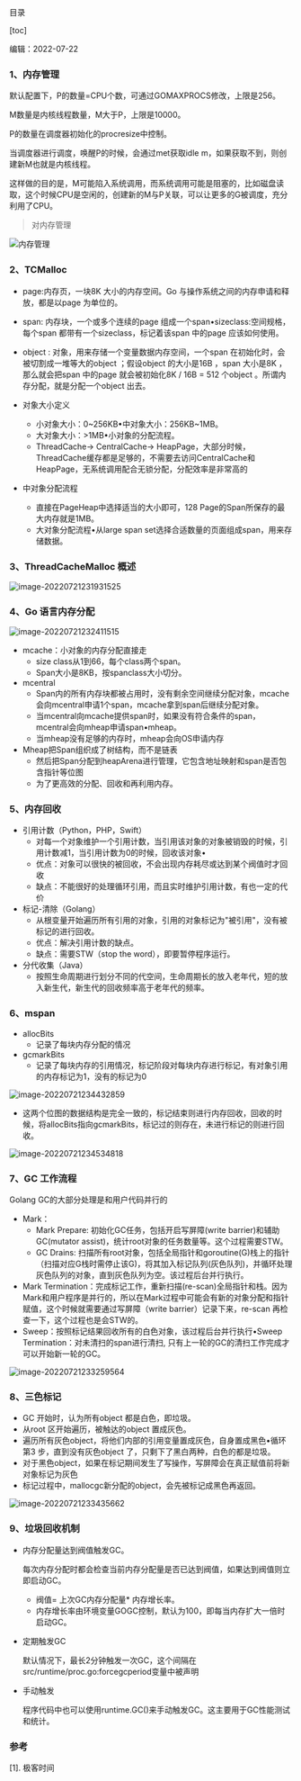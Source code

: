 目录

[toc]

编辑：2022-07-22

### 1、内存管理

默认配置下，P的数量=CPU个数，可通过GOMAXPROCS修改，上限是256。

M数量是内核线程数量，M大于P，上限是10000。

P的数量在调度器初始化的procresize中控制。

当调度器进行调度，唤醒P的时候，会通过met获取idle m，如果获取不到，则创建新M也就是内核线程。

这样做的目的是，M可能陷入系统调用，而系统调用可能是阻塞的，比如磁盘读取，这个时候CPU是空闲的，创建新的M与P关联，可以让更多的G被调度，充分利用了CPU。

> 对内存管理

![内存管理](https://github.com/shiiiiyd/data/blob/main/images/image-20220721200025264.png?raw=true)

### 2、TCMalloc

- page:内存页，一块8K 大小的内存空间。Go 与操作系统之间的内存申请和释放，都是以page 为单位的。
- span: 内存块，一个或多个连续的page 组成一个span•sizeclass:空间规格，每个span 都带有一个sizeclass，标记着该span 中的page 应该如何使用。
- object : 对象，用来存储一个变量数据内存空间，一个span 在初始化时，会被切割成一堆等大的object ；假设object 的大小是16B ，span 大小是8K ，那么就会把span 中的page 就会被初始化8K / 16B = 512 个object 。所谓内存分配，就是分配一个object 出去。

- 对象大小定义
  - 小对象大小：0~256KB•中对象大小：256KB~1MB。
  - 大对象大小：>1MB•小对象的分配流程。
  - ThreadCache-> CentralCache-> HeapPage，大部分时候，ThreadCache缓存都是足够的，不需要去访问CentralCache和HeapPage，无系统调用配合无锁分配，分配效率是非常高的
- 中对象分配流程
  - 直接在PageHeap中选择适当的大小即可，128 Page的Span所保存的最大内存就是1MB。
  - 大对象分配流程•从large span set选择合适数量的页面组成span，用来存储数据。

### 3、ThreadCacheMalloc 概述

![image-20220721231931525](https://raw.githubusercontent.com/shiiiiyd/data/main/images/image-20220721231931525.png)

### 4、Go 语言内存分配

![image-20220721232411515](https://github.com/shiiiiyd/data/blob/main/images/image-20220721232411515.png?raw=true)

- mcache：小对象的内存分配直接走
  - size class从1到66，每个class两个span。
  - Span大小是8KB，按spanclass大小切分。
- mcentral
  - Span内的所有内存块都被占用时，没有剩余空间继续分配对象，mcache会向mcentral申请1个span，mcache拿到span后继续分配对象。
  - 当mcentral向mcache提供span时，如果没有符合条件的span，mcentral会向mheap申请span•mheap。
  - 当mheap没有足够的内存时，mheap会向OS申请内存
- Mheap把Span组织成了树结构，而不是链表
  - 然后把Span分配到heapArena进行管理，它包含地址映射和span是否包含指针等位图
  - 为了更高效的分配、回收和再利用内存。

### 5、内存回收

- 引用计数（Python，PHP，Swift）
  - 对每一个对象维护一个引用计数，当引用该对象的对象被销毁的时候，引用计数减1，当引用计数为0的时候，回收该对象•
  - 优点：对象可以很快的被回收，不会出现内存耗尽或达到某个阀值时才回收
  - 缺点：不能很好的处理循环引用，而且实时维护引用计数，有也一定的代价
- 标记-清除（Golang）
  - 从根变量开始遍历所有引用的对象，引用的对象标记为"被引用"，没有被标记的进行回收。
  - 优点：解决引用计数的缺点。
  - 缺点：需要STW（stop the word），即要暂停程序运行。
- 分代收集（Java）
  - 按照生命周期进行划分不同的代空间，生命周期长的放入老年代，短的放入新生代，新生代的回收频率高于老年代的频率。

### 6、mspan

- allocBits
  - 记录了每块内存分配的情况
- gcmarkBits
  - 记录了每块内存的引用情况，标记阶段对每块内存进行标记，有对象引用的内存标记为1，没有的标记为0

![image-20220721234432859](https://raw.githubusercontent.com/shiiiiyd/data/main/images/image-20220721234432859.png)

- 这两个位图的数据结构是完全一致的，标记结束则进行内存回收，回收的时候，将allocBits指向gcmarkBits，标记过的则存在，未进行标记的则进行回收。

![image-20220721234534818](https://github.com/shiiiiyd/data/blob/main/images/image-20220721234534818.png?raw=true)

### 7、GC 工作流程

Golang GC的大部分处理是和用户代码并行的

- Mark：
  - Mark Prepare: 初始化GC任务，包括开启写屏障(write barrier)和辅助GC(mutator assist)，统计root对象的任务数量等。这个过程需要STW。
  - GC Drains: 扫描所有root对象，包括全局指针和goroutine(G)栈上的指针（扫描对应G栈时需停止该G)，将其加入标记队列(灰色队列)，并循环处理灰色队列的对象，直到灰色队列为空。该过程后台并行执行。
- Mark Termination：完成标记工作，重新扫描(re-scan)全局指针和栈。因为Mark和用户程序是并行的，所以在Mark过程中可能会有新的对象分配和指针赋值，这个时候就需要通过写屏障（write barrier）记录下来，re-scan 再检查一下，这个过程也是会STW的。
- Sweep：按照标记结果回收所有的白色对象，该过程后台并行执行•Sweep Termination：对未清扫的span进行清扫, 只有上一轮的GC的清扫工作完成才可以开始新一轮的GC。

![image-20220721233259564](https://github.com/shiiiiyd/data/blob/main/images/image-20220721233259564.png?raw=true)

### 8、三色标记

- GC 开始时，认为所有object 都是白色，即垃圾。
- 从root 区开始遍历，被触达的object 置成灰色。
- 遍历所有灰色object，将他们内部的引用变量置成灰色，自身置成黑色•循环第3 步，直到没有灰色object 了，只剩下了黑白两种，白色的都是垃圾。
- 对于黑色object，如果在标记期间发生了写操作，写屏障会在真正赋值前将新对象标记为灰色
- 标记过程中，mallocgc新分配的object，会先被标记成黑色再返回。

![image-20220721233435662](https://github.com/shiiiiyd/data/blob/main/images/image-20220721233435662.png?raw=true)

### 9、垃圾回收机制

- 内存分配量达到阀值触发GC。

  每次内存分配时都会检查当前内存分配量是否已达到阀值，如果达到阀值则立即启动GC。

  - 阀值= 上次GC内存分配量* 内存增长率。
  - 内存增长率由环境变量GOGC控制，默认为100，即每当内存扩大一倍时启动GC。

- 定期触发GC

  默认情况下，最长2分钟触发一次GC，这个间隔在src/runtime/proc.go:forcegcperiod变量中被声明

- 手动触发

  程序代码中也可以使用runtime.GC()来手动触发GC。这主要用于GC性能测试和统计。

### 参考

[1]. 极客时间

